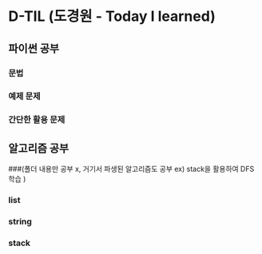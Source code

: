 # D-TIL (도경원 - Today I learned)

## 파이썬 공부 
### 문법
### 예제 문제
### 간단한 활용 문제 

## 알고리즘 공부 
###(폴더 내용만 공부 x, 거기서 파생된 알고리즘도 공부 ex) stack을 활용하여 DFS 학습 )
### list
### string
### stack
